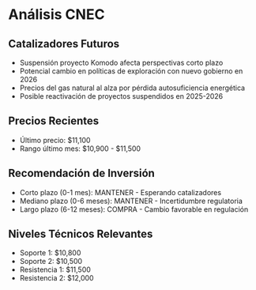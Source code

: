 # Análisis CNEC

## Catalizadores Futuros

- Suspensión proyecto Komodo afecta perspectivas corto plazo
- Potencial cambio en políticas de exploración con nuevo gobierno en 2026
- Precios del gas natural al alza por pérdida autosuficiencia energética
- Posible reactivación de proyectos suspendidos en 2025-2026

## Precios Recientes

- Último precio: $11,100
- Rango último mes: $10,900 - $11,500

## Recomendación de Inversión

- Corto plazo (0-1 mes): MANTENER - Esperando catalizadores
- Mediano plazo (0-6 meses): MANTENER - Incertidumbre regulatoria
- Largo plazo (6-12 meses): COMPRA - Cambio favorable en regulación

## Niveles Técnicos Relevantes

- Soporte 1: $10,800
- Soporte 2: $10,500
- Resistencia 1: $11,500
- Resistencia 2: $12,000
